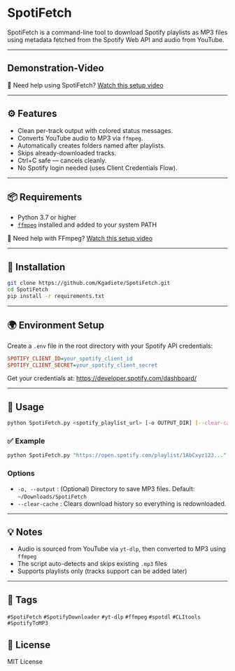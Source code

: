 # SpotiFetch
SpotiFetch is a command-line tool to download Spotify playlists as MP3 files using metadata fetched from the Spotify Web API and audio from YouTube.


---

## Demonstration-Video
🔗 Need help using SpotiFetch? [Watch this setup video](https://youtu.be/VfHzlrjuaBo)

---

## ⚙️ Features
- Clean per-track output with colored status messages.
- Converts YouTube audio to MP3 via `ffmpeg`.
- Automatically creates folders named after playlists.
- Skips already-downloaded tracks.
- Ctrl+C safe — cancels cleanly.
- No Spotify login needed (uses Client Credentials Flow).

---

## 📦 Requirements
- Python 3.7 or higher
- [`ffmpeg`](https://ffmpeg.org/download.html) installed and added to your system PATH

🔗 Need help with FFmpeg? [Watch this setup video](https://youtu.be/4jAH9TmgTC0)

---

## 🔧 Installation
```bash
git clone https://github.com/Kgadiete/SpotiFetch.git
cd SpotiFetch
pip install -r requirements.txt
```

---

## 🌍 Environment Setup
Create a `.env` file in the root directory with your Spotify API credentials:
```ini
SPOTIFY_CLIENT_ID=your_spotify_client_id
SPOTIFY_CLIENT_SECRET=your_spotify_client_secret
```
Get your credentials at: https://developer.spotify.com/dashboard/

---

## 🚀 Usage
```bash
python SpotiFetch.py <spotify_playlist_url> [-o OUTPUT_DIR] [--clear-cache]
```

### ✅ Example
```bash
python SpotiFetch.py "https://open.spotify.com/playlist/1AbCxyz123..." -o "~/Music/Downloads"
```

### Options
- `-o, --output` : (Optional) Directory to save MP3 files. Default: `~/Downloads/SpotiFetch`
- `--clear-cache` : Clears download history so everything is redownloaded.

---

## 💡 Notes
- Audio is sourced from YouTube via `yt-dlp`, then converted to MP3 using `ffmpeg`
- The script auto-detects and skips existing `.mp3` files
- Supports playlists only (tracks support can be added later)

---

## 🧵 Tags
`#SpotiFetch` `#SpotifyDownloader` `#yt-dlp` `#ffmpeg` `#spotdl` `#CLItools` `#SpotifyToMP3`

## 📜 License
MIT License
